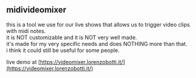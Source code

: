 ## midivideomixer

this is a tool we use for our live shows that allows us to trigger video clips with midi notes.  
it is NOT customizable and it is NOT very well made.  
it's made for my very specific needs and does NOTHING more than that.  
i think it could still be useful for some people.  

live demo at [https://videomixer.lorenzobotti.it/](https://videomixer.lorenzobotti.it/)